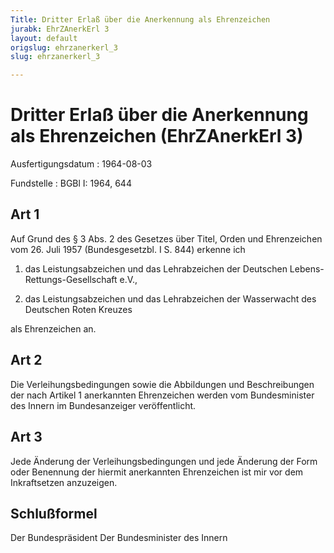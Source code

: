 ```yaml
---
Title: Dritter Erlaß über die Anerkennung als Ehrenzeichen
jurabk: EhrZAnerkErl 3
layout: default
origslug: ehrzanerkerl_3
slug: ehrzanerkerl_3

---
```


# Dritter Erlaß über die Anerkennung als Ehrenzeichen (EhrZAnerkErl 3)

Ausfertigungsdatum
:   1964-08-03

Fundstelle
:   BGBl I: 1964, 644



## Art 1

Auf Grund des § 3 Abs. 2 des Gesetzes über Titel, Orden und
Ehrenzeichen vom 26. Juli 1957 (Bundesgesetzbl. I S. 844) erkenne ich

1.  das Leistungsabzeichen und das Lehrabzeichen der Deutschen Lebens-
    Rettungs-Gesellschaft e.V.,


2.  das Leistungsabzeichen und das Lehrabzeichen der Wasserwacht des
    Deutschen Roten Kreuzes



als Ehrenzeichen an.


## Art 2

Die Verleihungsbedingungen sowie die Abbildungen und Beschreibungen
der nach Artikel 1 anerkannten Ehrenzeichen werden vom Bundesminister
des Innern im Bundesanzeiger veröffentlicht.


## Art 3

Jede Änderung der Verleihungsbedingungen und jede Änderung der Form
oder Benennung der hiermit anerkannten Ehrenzeichen ist mir vor dem
Inkraftsetzen anzuzeigen.


## Schlußformel

Der Bundespräsident
Der Bundesminister des Innern

